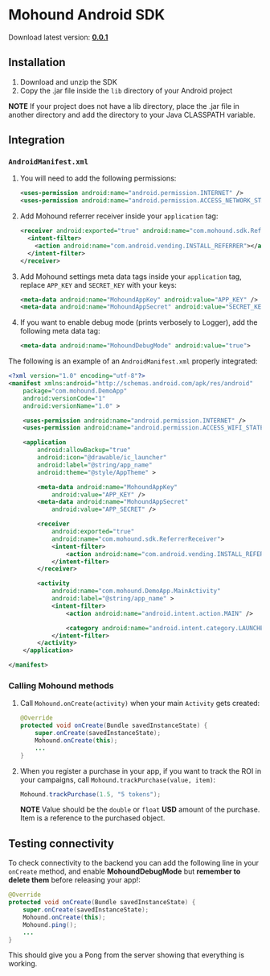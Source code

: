 # Mohound Android SDK
Download latest version: [**0.0.1**](https://dropbox.com/link)

## Installation
1. Download and unzip the SDK
2. Copy the .jar file inside the `lib` directory of your Android project

**NOTE** If your project does not have a lib directory, place the .jar file in
another directory and add the directory to your Java CLASSPATH variable.

## Integration

### `AndroidManifest.xml`

1. You will need to add the following permissions:

    ```xml
    <uses-permission android:name="android.permission.INTERNET" />
    <uses-permission android:name="android.permission.ACCESS_NETWORK_STATE" />
    ```

2. Add Mohound referrer receiver inside your `application` tag:

   	```xml
   	<receiver android:exported="true" android:name="com.mohound.sdk.ReferrerReceiver">
   	  <intent-filter>
   	    <action android:name="com.android.vending.INSTALL_REFERRER"></action>
      </intent-filter>
    </receiver>
   	```

3. Add Mohound settings meta data tags inside your `application` tag, replace
   `APP_KEY` and `SECRET_KEY` with your keys:

	```xml
	<meta-data android:name="MohoundAppKey" android:value="APP_KEY" />
    <meta-data android:name="MohoundAppSecret" android:value="SECRET_KEY" />
	```

4. If you want to enable debug mode (prints verbosely to Logger), add the
   following meta data tag:
   	```xml
   	<meta-data android:name="MohoundDebugMode" android:value="true">
   	```

The following is an example of an `AndroidManifest.xml` properly integrated:

```xml
<?xml version="1.0" encoding="utf-8"?>
<manifest xmlns:android="http://schemas.android.com/apk/res/android"
    package="com.mohound.DemoApp"
    android:versionCode="1"
    android:versionName="1.0" >

    <uses-permission android:name="android.permission.INTERNET" />
    <uses-permission android:name="android.permission.ACCESS_WIFI_STATE" />

    <application
        android:allowBackup="true"
        android:icon="@drawable/ic_launcher"
        android:label="@string/app_name"
        android:theme="@style/AppTheme" >

        <meta-data android:name="MohoundAppKey"
            android:value="APP_KEY" />
        <meta-data android:name="MohoundAppSecret"
            android:value="APP_SECRET" />

        <receiver
            android:exported="true"
            android:name="com.mohound.sdk.ReferrerReceiver">
      		<intent-filter>
            	<action android:name="com.android.vending.INSTALL_REFERRER" />
      		</intent-filter>
		</receiver>

        <activity
            android:name="com.mohound.DemoApp.MainActivity"
            android:label="@string/app_name" >
            <intent-filter>
                <action android:name="android.intent.action.MAIN" />

                <category android:name="android.intent.category.LAUNCHER" />
            </intent-filter>
        </activity>
    </application>

</manifest>
```

### Calling Mohound methods

1. Call `Mohound.onCreate(activity)` when your main `Activity` gets created:

   ```java
   @Override
   protected void onCreate(Bundle savedInstanceState) {
       super.onCreate(savedInstanceState);
       Mohound.onCreate(this);
       ...
   }
   ```

2. When you register a purchase in your app, if you want to track the ROI in
   your campaigns, call `Mohound.trackPurchase(value, item)`:

   ```java
   Mohound.trackPurchase(1.5, "5 tokens");
   ```

   **NOTE** Value should be the `double` or `float` **USD** amount of the
   purchase. Item is a reference to the purchased object.

## Testing connectivity

To check connectivity to the backend you can add the following line in your
`onCreate` method, and enable **MohoundDebugMode** but **remember to delete
them** before releasing your app!:

   ```java
   @Override
   protected void onCreate(Bundle savedInstanceState) {
       super.onCreate(savedInstanceState);
       Mohound.onCreate(this);
       Mohound.ping();
       ...
   }
   ```

This should give you a Pong from the server showing that everything is working.
